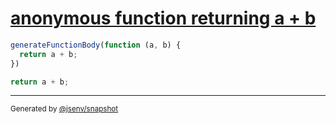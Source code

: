 # [anonymous function returning a + b](../../function_parser.test.js#L29)

```js
generateFunctionBody(function (a, b) {
  return a + b;
})
```

```js
return a + b;
```

---

<sub>
  Generated by <a href="https://github.com/jsenv/core/tree/main/packages/independent/snapshot">@jsenv/snapshot</a>
</sub>
